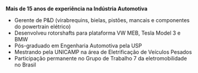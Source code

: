 <strong> Mais de 15 anos de experiência na Indústria Automotiva</strong><ul><li>Gerente de P&D (virabrequins, bielas, pistões, mancais e componentes do powertrain elétrico)</li><li>Desenvolveu rotorshafts para plataforma VW MEB, Tesla Model 3 e BMW</li><li>Pós-graduado em Engenharia Automotiva pela USP</li><li>Mestrando pela UNICAMP na área de Eletrificação de Veículos Pesados</li><li>Participação permanente no Grupo de Trabalho 7 da eletromobilidade no Brasil</li></ul>
